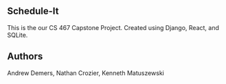 ## Schedule-It

This is the our CS 467 Capstone Project.
Created using Django, React, and SQLite.

## Authors
Andrew Demers, Nathan Crozier, Kenneth Matuszewski 
